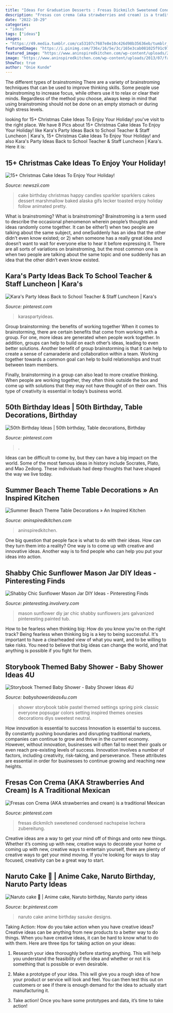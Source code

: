 ```yaml
---
title: "Ideas For Graduation Desserts : Fresas Dickmilch Sweetened Condensed Nachspeise Lechera Zubereitung"
description: "Fresas con crema (aka strawberries and cream) is a traditional mexican"
date: "2022-10-29"
categories:
- "ideas"
tags: ["ideas"]
images:
- "https://49.media.tumblr.com/ca53107c7687e8e10c426d98b35636eb/tumblr_nmp74v420s1srx7r7o1_400.gif"
featuredImage: "https://i.pinimg.com/736x/16/5e/3c/165e3cab081025f91c974991e4b839bb.jpg"
featured_image: "https://www.aninspiredkitchen.com/wp-content/uploads/2013/07/family-reunion-2013-0221-e1374466838447.jpg"
image: "https://www.aninspiredkitchen.com/wp-content/uploads/2013/07/family-reunion-2013-0221-e1374466838447.jpg"
ShowToc: true
author: "Onie Kunde"
---
```



The different types of brainstroming
There are a variety of brainstroming techniques that can be used to improve thinking skills. Some people use brainstroming to increase focus, while others use it to relax or clear their minds. Regardless of the method you choose, always keep in mind that using brainstroming should not be done on an empty stomach or during high stress levels.

	

		
looking for 15+ Christmas Cake Ideas To Enjoy Your Holiday! you've visit to the right place. We have 8 Pics about 15+ Christmas Cake Ideas To Enjoy Your Holiday! like Kara&#039;s Party Ideas Back to School Teacher &amp; Staff Luncheon | Kara&#039;s, 15+ Christmas Cake Ideas To Enjoy Your Holiday! and also Kara&#039;s Party Ideas Back to School Teacher &amp; Staff Luncheon | Kara&#039;s. Here it is:
		
    
## 15+ Christmas Cake Ideas To Enjoy Your Holiday!

<img loading=lazy src="https://49.media.tumblr.com/ca53107c7687e8e10c426d98b35636eb/tumblr_nmp74v420s1srx7r7o1_400.gif" onerror="this.onerror=null;this.src='https://tse1.mm.bing.net/th?id=OIP.Xk3m5kYlZ4e8OX5vTK9mHAHaLF&amp;pid=15.1';" alt="15+ Christmas Cake Ideas To Enjoy Your Holiday!">

_Source: newszii.com_

>cake birthday christmas happy candles sparkler sparklers cakes dessert marshmallow baked alaska gifs lecker toasted enjoy holiday follow animated pretty. 

	

What is brainstroming?
What is brainstroming? Brainstroming is a term used to describe the occasional phenomenon wherein people’s thoughts and ideas randomly come together. It can be either1) when two people are talking about the same subject, and oneSuddenly has an idea that the other didn’t even know existed; or 2) when someone has a really great idea and doesn’t want to wait for everyone else to hear it before expressing it. There are all sorts of variations on brainstroming, but the most common one is when two people are talking about the same topic and one suddenly has an idea that the other didn’t even know existed.

    
## Kara&#039;s Party Ideas Back To School Teacher &amp; Staff Luncheon | Kara&#039;s

<img loading=lazy src="https://i.pinimg.com/736x/c5/7d/a0/c57da04424797a4201a34098d9dc2952.jpg" onerror="this.onerror=null;this.src='https://tse3.mm.bing.net/th?id=OIP.ORihYdN0k0Z3wUEEP2MGOAHaJ3&amp;pid=15.1';" alt="Kara&#039;s Party Ideas Back to School Teacher &amp; Staff Luncheon | Kara&#039;s">

_Source: pinterest.com_

>karaspartyideas. 

	

Group brainstorming: the benefits of working together
When it comes to brainstorming, there are certain benefits that come from working with a group. For one, more ideas are generated when people work together. In addition, groups can help to build on each other’s ideas, leading to even better solutions.
Another benefit of group brainstorming is that it can help to create a sense of camaraderie and collaboration within a team. Working together towards a common goal can help to build relationships and trust between team members.

Finally, brainstorming in a group can also lead to more creative thinking. When people are working together, they often think outside the box and come up with solutions that they may not have thought of on their own. This type of creativity is essential in today’s business world.

    
## 50th Birthday Ideas | 50th Birthday, Table Decorations, Birthday

<img loading=lazy src="https://i.pinimg.com/736x/57/62/21/576221774e867fd49bbd2a9f152e68de.jpg" onerror="this.onerror=null;this.src='https://tse3.mm.bing.net/th?id=OIP.0K9vtAi-U_4GZ8sotCAmGAHaJ3&amp;pid=15.1';" alt="50th Birthday Ideas | 50th birthday, Table decorations, Birthday">

_Source: pinterest.com_

>. 

	

Ideas can be difficult to come by, but they can have a big impact on the world. Some of the most famous ideas in history include Socrates, Plato, and Mao Zedong. These individuals had deep thoughts that have shaped the way we live today.

    
## Summer Beach Theme Table Decorations » An Inspired Kitchen

<img loading=lazy src="https://www.aninspiredkitchen.com/wp-content/uploads/2013/07/family-reunion-2013-0221-e1374466838447.jpg" onerror="this.onerror=null;this.src='https://tse4.mm.bing.net/th?id=OIP.XR2WR40B6b-tGRVRFZ-d8gHaJ4&amp;pid=15.1';" alt="Summer Beach Theme Table Decorations » An Inspired Kitchen">

_Source: aninspiredkitchen.com_

>aninspiredkitchen. 

	

One big question that people face is what to do with their ideas. How can they turn them into a reality? One way is to come up with creative and innovative ideas. Another way is to find people who can help you put your ideas into action.

    
## Shabby Chic Sunflower Mason Jar DIY Ideas - Pinteresting Finds

<img loading=lazy src="http://pinteresting.involvery.com/wp-content/uploads/sites/15/2016/10/1252_1883327114-1.jpg" onerror="this.onerror=null;this.src='https://tse4.mm.bing.net/th?id=OIP.NxW3_bwmxfJ-dcpv73NjegHaNK&amp;pid=15.1';" alt="Shabby Chic Sunflower Mason Jar DIY Ideas - Pinteresting Finds">

_Source: pinteresting.involvery.com_

>mason sunflower diy jar chic shabby sunflowers jars galvanized pinteresting painted tub. 

	

How to be fearless when thinking big: How do you know you're on the right track?
Being fearless when thinking big is a key to being successful. It's important to have a clearheaded view of what you want, and to be willing to take risks. You need to believe that big ideas can change the world, and that anything is possible if you fight for them.

    
## Storybook Themed Baby Shower - Baby Shower Ideas 4U

<img loading=lazy src="https://babyshowerideas4u.com/wp-content/uploads/2014/08/Classic-Storybook-Themed-Shower-4.jpg" onerror="this.onerror=null;this.src='https://tse2.mm.bing.net/th?id=OIP.sqywbbuV4MtG_B3LZehH8AHaLH&amp;pid=15.1';" alt="Storybook Themed Baby Shower - Baby Shower Ideas 4U">

_Source: babyshowerideas4u.com_

>shower storybook table pastel themed settings spring pink classic everyone popsugar colors setting inspired themes onesies decorations diys sweetest neutral. 

	

How innovation is essential to success
Innovation is essential to success. By constantly pushing boundaries and disrupting traditional markets, companies can continue to grow and thrive in the current economy. However, without innovation, businesses will often fail to meet their goals or even reach pre-existing levels of success. Innovation involves a number of factors, including creativity, risk-taking, and perseverance. These attributes are essential in order for businesses to continue growing and reaching new heights.

    
## Fresas Con Crema (AKA Strawberries And Cream) Is A Traditional Mexican

<img loading=lazy src="https://i.pinimg.com/736x/16/5e/3c/165e3cab081025f91c974991e4b839bb.jpg" onerror="this.onerror=null;this.src='https://tse4.mm.bing.net/th?id=OIP.VoPZi-XGfH_yvOywgWhzzwHaLG&amp;pid=15.1';" alt="Fresas con Crema (AKA strawberries and cream) is a traditional Mexican">

_Source: pinterest.com_

>fresas dickmilch sweetened condensed nachspeise lechera zubereitung. 

	

Creative ideas are a way to get your mind off of things and onto new things. Whether it’s coming up with new, creative ways to decorate your home or coming up with new, creative ways to entertain yourself, there are plenty of creative ways to get your mind moving. If you’re looking for ways to stay focused, creativity can be a great way to start.

    
## Naruto Cake 🎂 | Anime Cake, Naruto Birthday, Naruto Party Ideas

<img loading=lazy src="https://i.pinimg.com/736x/bd/13/e2/bd13e21cbe0b040317e8b0b2e03eb1ee.jpg" onerror="this.onerror=null;this.src='https://tse1.mm.bing.net/th?id=OIP.hxGyFhS8Tk1l1TXkDBWheAHaNd&amp;pid=15.1';" alt="Naruto cake 🎂 | Anime cake, Naruto birthday, Naruto party ideas">

_Source: br.pinterest.com_

>naruto cake anime birthday sasuke designs. 

	

Taking Action: How do you take action when you have creative ideas?
Creative ideas can be anything from new products to a better way to do things. When you have creative ideas, it can be hard to know what to do with them. Here are three tips for taking action on your ideas:
1. Research your idea thoroughly before starting anything. This will help you understand the feasibility of the idea and whether or not it is something that is possible or even desirable.

2. Make a prototype of your idea. This will give you a rough idea of how your product or service will look and feel. You can then test this out on customers or see if there is enough demand for the idea to actually start manufacturing it.

3. Take action! Once you have some prototypes and data, it’s time to take action!

